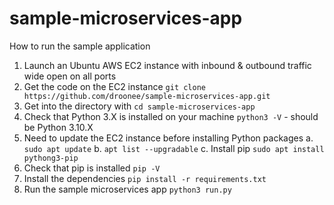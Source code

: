 # sample-microservices-app

How to run the sample application
1. Launch an Ubuntu AWS EC2 instance with inbound & outbound traffic wide open on all ports
2. Get the code on the EC2 instance `git clone https://github.com/droonee/sample-microservices-app.git`
3. Get into the directory with `cd sample-microservices-app`
4. Check that Python 3.X is installed on your machine `python3 -V` - should be Python 3.10.X
5. Need to update the EC2 instance before installing Python packages
    a. `sudo apt update`
    b. `apt list --upgradable`
    c. Install pip `sudo apt install pythong3-pip`
6. Check that pip is installed `pip -V`
7. Install the dependencies `pip install -r requirements.txt`
8. Run the sample microservices app `python3 run.py`
